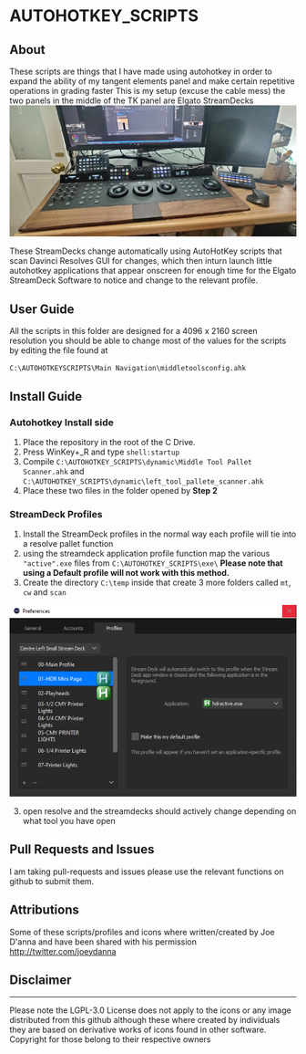 # AUTOHOTKEY_SCRIPTS
## About
These scripts are things that I have made using autohotkey in order to expand the ability of my tangent elements panel and make certain repetitive operations in grading faster This is my setup (excuse the cable mess) the two panels in the middle of the TK panel are Elgato StreamDecks 
![](https://github.com/Johnr24/AUTOHOTKEY_SCRIPTS/blob/master/src/readme_02.jpg?raw=true)

These StreamDecks change automatically using AutoHotKey scripts that scan Davinci Resolves GUI for changes, which then inturn launch little autohotkey applications that appear onscreen for enough time for the Elgato StreamDeck Software to notice and change to the relevant profile.


## User Guide
All the scripts in this folder are designed for a 4096 x 2160 screen resolution
you should be able to change most of the values for the scripts by editing the file found at 
```
C:\AUTOHOTKEYSCRIPTS\Main Navigation\middletoolsconfig.ahk
```
## Install Guide
### Autohotkey Install side
1. Place the repository in the root of the C Drive.
2. Press WinKey+_R and type `shell:startup`
3. Compile `C:\AUTOHOTKEY_SCRIPTS\dynamic\Middle Tool Pallet Scanner.ahk` and `C:\AUTOHOTKEY_SCRIPTS\dynamic\left_tool_pallete_scanner.ahk`
4. Place these two files in the folder opened by **Step 2**

### StreamDeck Profiles
1. Install the StreamDeck profiles in the normal way each profile will tie into a resolve pallet function 
2. using the streamdeck application profile function map the various `"active".exe` files from `C:\AUTOHOTKEY_SCRIPTS\exe\` **Please note that using a Default profile will not work with this method.**
3. Create the directory `C:\temp` inside that create 3 more folders called `mt`, `cw` and `scan`
   
![](https://github.com/Johnr24/AUTOHOTKEY_SCRIPTS/blob/master/src/streamdeck_profileimg_01.png?raw=true)

3. open resolve and the streamdecks should actively change depending on what tool you have open
   


## Pull Requests and Issues
I am taking pull-requests and issues please use the relevant functions on github to submit them. 

## Attributions
Some of these scripts/profiles and icons where written/created by Joe D'anna and have been shared with his permission http://twitter.com/joeydanna

## Disclaimer
---
Please note the LGPL-3.0 License does not apply to the icons or any image distributed from this github although these where created by individuals they are based on derivative works of icons found in other software. Copyright for those belong to their respective owners

